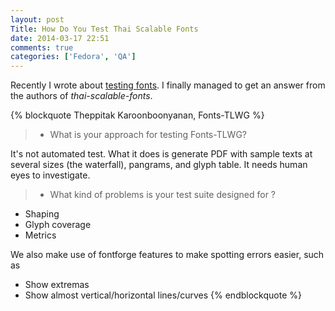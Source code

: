```yaml
---
layout: post
Title: How Do You Test Thai Scalable Fonts
date: 2014-03-17 22:51
comments: true
categories: ['Fedora', 'QA']
---
```


Recently I wrote about [testing fonts](/blog/2014/03/04/how-do-you-test-fonts/).
I finally managed to get an answer from the authors of *thai-scalable-fonts*.

{% blockquote Theppitak Karoonboonyanan, Fonts-TLWG %}

> * What is your approach for testing Fonts-TLWG?

It's not automated test. What it does is generate PDF with sample
texts at several sizes (the waterfall), pangrams, and glyph table.
It needs human eyes to investigate.

> * What kind of problems is your test suite designed for ?

- Shaping
- Glyph coverage
- Metrics

We also make use of fontforge features to make spotting errors
easier, such as
- Show extremas
- Show almost vertical/horizontal lines/curves
{% endblockquote %}
